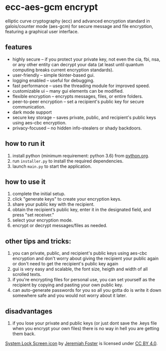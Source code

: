 # ecc-aes-gcm encrypt  
elliptic curve cryptography (ecc) and advanced encryption standard in galois/counter mode (aes-gcm) for secure message and file encryption, featuring a graphical user interface.  

## features  
- highly secure – if you protect your private key, not even the cia, fbi, nsa, or any other entity can decrypt your data (at least until quantum computing breaks current encryption standards).  
- user-friendly – simple tkinter-based gui.  
- logging enabled – useful for debugging.  
- fast performance – uses the threading module for improved speed.  
- customizable ui – many gui elements can be modified.  
- flexible encryption – encrypts messages, files, or entire folders.  
- peer-to-peer encryption – set a recipient's public key for secure communication.  
- dark mode support  
- secure key storage – saves private, public, and recipient's public keys using aes-cbc encryption.  
- privacy-focused – no hidden info-stealers or shady backdoors.  

## how to run it  
1. install python (minimum requirement: python 3.6) from [python.org](https://www.python.org/downloads/).  
2. run `installer.py` to install the required dependencies.  
3. launch `main.py` to start the application.  

## how to use it  
1. complete the initial setup.  
2. click "generate keys" to create your encryption keys.  
3. share your public key with the recipient.  
4. obtain the recipient’s public key, enter it in the designated field, and press "set receiver."  
5. select your encryption mode.  
6. encrypt or decrypt messages/files as needed.  

## other tips and tricks:
1. you can private, public, and recipient's public keys using aes-cbc encryption and don't worry about giving the recipient your public again or don't need to get the recipient's public key again
2. gui is very easy and scalable, the font size, heigth and width of all scrolled texts.
3. if you're encrypting files for personal use, you can set yourself as the recipient by copying and pasting your own public key.
4. can auto-generate passwords for you so all you gotta do is write it down somewhere safe and you would not worry about it later.

## disadvantages
1. if you lose your private and public keys (or just dont save the .keys file when you encrypt your own files) there is no way in hell you are getting them back.

[System Lock Screen icon](https://icon-icons.com/icon/system-lock-screen/104198) by [Jeremiah Foster](https://www.jeremiahfoster.com/) is licensed under [CC BY 4.0](https://creativecommons.org/licenses/by/4.0/).

